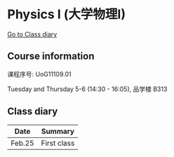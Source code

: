 # Physics I (大学物理I)
[Go to Class diary](#Class-diary) 

## Course information

课程序号: UoG11109.01

Tuesday and Thursday 5-6 (14:30 - 16:05), 品学楼 B313

## Class diary

Date|Summary|
| -------- | ------------------- |
|Feb.25|  First class |
